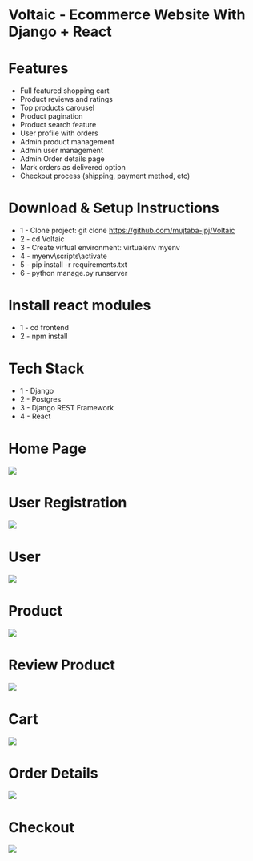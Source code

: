 # Voltaic - Ecommerce Website With Django + React

# Features
* Full featured shopping cart
* Product reviews and ratings
* Top products carousel
* Product pagination
* Product search feature
* User profile with orders
* Admin product management
* Admin user management
* Admin Order details page
* Mark orders as delivered option
* Checkout process (shipping, payment method, etc)

# Download & Setup Instructions
* 1 - Clone project: git clone https://github.com/mujtaba-jpj/Voltaic
* 2 - cd Voltaic
* 3 - Create virtual environment: virtualenv myenv
* 4 - myenv\scripts\activate
* 5 - pip install -r requirements.txt
* 6 - python manage.py runserver

# Install react modules
* 1 - cd frontend
* 2 - npm install

# Tech Stack

* 1 - Django
* 2 - Postgres
* 3 - Django REST Framework
* 4 - React

# Home Page 
<img src="resources/images/demo/home.png"> 

# User Registration
<img src="resources/images/demo/register.png"> 

# User
<img src="resources/images/demo/user.png"> 

# Product 
<img src="resources/images/demo/product.png"> 

# Review Product
<img src="resources/images/demo/review.png"> 

# Cart
<img src="resources/images/demo/cart.png"> 

# Order Details
<img src="resources/images/demo/checkout.png"> 

# Checkout
<img src="resources/images/demo/order.png"> 

 
